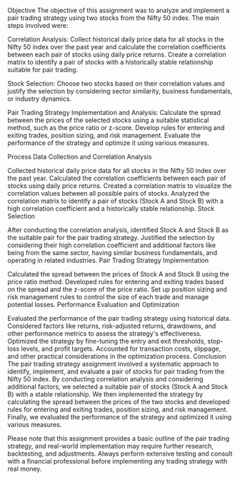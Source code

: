 Objective
The objective of this assignment was to analyze and implement a pair trading strategy using two stocks from the Nifty 50 index. The main steps involved were:

Correlation Analysis: Collect historical daily price data for all stocks in the Nifty 50 index over the past year and calculate the correlation coefficients between each pair of stocks using daily price returns. Create a correlation matrix to identify a pair of stocks with a historically stable relationship suitable for pair trading.

Stock Selection: Choose two stocks based on their correlation values and justify the selection by considering sector similarity, business fundamentals, or industry dynamics.

Pair Trading Strategy Implementation and Analysis: Calculate the spread between the prices of the selected stocks using a suitable statistical method, such as the price ratio or z-score. Develop rules for entering and exiting trades, position sizing, and risk management. Evaluate the performance of the strategy and optimize it using various measures.

Process
Data Collection and Correlation Analysis

Collected historical daily price data for all stocks in the Nifty 50 index over the past year.
Calculated the correlation coefficients between each pair of stocks using daily price returns.
Created a correlation matrix to visualize the correlation values between all possible pairs of stocks.
Analyzed the correlation matrix to identify a pair of stocks (Stock A and Stock B) with a high correlation coefficient and a historically stable relationship.
Stock Selection

After conducting the correlation analysis, identified Stock A and Stock B as the suitable pair for the pair trading strategy.
Justified the selection by considering their high correlation coefficient and additional factors like being from the same sector, having similar business fundamentals, and operating in related industries.
Pair Trading Strategy Implementation

Calculated the spread between the prices of Stock A and Stock B using the price ratio method.
Developed rules for entering and exiting trades based on the spread and the z-score of the price ratio.
Set up position sizing and risk management rules to control the size of each trade and manage potential losses.
Performance Evaluation and Optimization

Evaluated the performance of the pair trading strategy using historical data.
Considered factors like returns, risk-adjusted returns, drawdowns, and other performance metrics to assess the strategy's effectiveness.
Optimized the strategy by fine-tuning the entry and exit thresholds, stop-loss levels, and profit targets.
Accounted for transaction costs, slippage, and other practical considerations in the optimization process.
Conclusion
The pair trading strategy assignment involved a systematic approach to identify, implement, and evaluate a pair of stocks for pair trading from the Nifty 50 index. By conducting correlation analysis and considering additional factors, we selected a suitable pair of stocks (Stock A and Stock B) with a stable relationship. We then implemented the strategy by calculating the spread between the prices of the two stocks and developed rules for entering and exiting trades, position sizing, and risk management. Finally, we evaluated the performance of the strategy and optimized it using various measures.

Please note that this assignment provides a basic outline of the pair trading strategy, and real-world implementation may require further research, backtesting, and adjustments. Always perform extensive testing and consult with a financial professional before implementing any trading strategy with real money.

